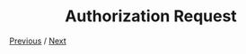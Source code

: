 <h1 align="center">Authorization Request</h1>

[Previous](https://github.com/alithecodeguy/articles/blob/main/OAuth/OAuth%202.0%20Simplified/03%20Signing%20in%20with%20Google/02%20Setting%20up%20the%20Environment/SettingUpTheEnvironment_en.md "Previous")
/
[Next](https://github.com/alithecodeguy/articles/blob/main/OAuth/OAuth%202.0%20Simplified/03%20Signing%20in%20with%20Google/04%20Getting%20an%20ID%20Token/GettingAnIDToken_en.md "Next")
